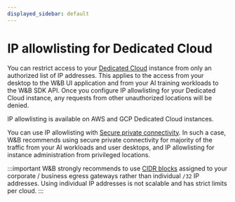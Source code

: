 ```yaml
---
displayed_sidebar: default
---
```


# IP allowlisting for Dedicated Cloud

You can restrict access to your [Dedicated Cloud](./hosting-options/dedicated_cloud.md) instance from only an authorized list of IP addresses. This applies to the access from your desktop to the W&B UI application and from your AI training workloads to the W&B SDK API. Once you configure IP allowlisting for your Dedicated Cloud instance, any requests from other unauthorized locations will be denied.

IP allowlisting is available on AWS and GCP Dedicated Cloud instances.

You can use IP allowlisting with [Secure private connectivity](./private-connectivity.md). In such a case, W&B recommends using secure private connectivity for majority of the traffic from your AI workloads and user desktops, and IP allowlisting for instance administration from privileged locations.

:::important
W&B strongly recommends to use [CIDR blocks](https://en.wikipedia.org/wiki/Classless_Inter-Domain_Routing) assigned to your corporate / business egress gateways rather than individual `/32` IP addresses. Using individual IP addresses is not scalable and has strict limits per cloud.
:::